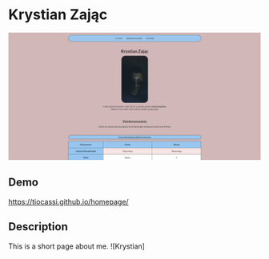 # Krystian Zając

![Krystian](images/plik1.png)

## Demo 

https://tiocassi.github.io/homepage/

## Description

This is a short page about me.
![Krystian]